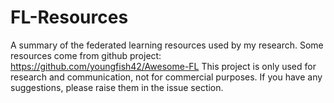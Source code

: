 # FL-Resources
A summary of the federated learning resources used by my research.
Some resources come from github project: https://github.com/youngfish42/Awesome-FL
This project is only used for research and communication, not for commercial purposes.
If you have any suggestions, please raise them in the issue section.
